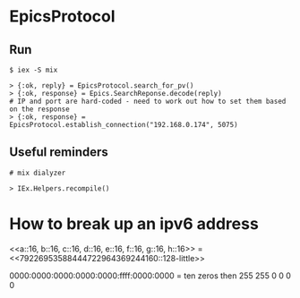 # EpicsProtocol

## Run
```
$ iex -S mix

> {:ok, reply} = EpicsProtocol.search_for_pv()
> {:ok, response} = Epics.SearchReponse.decode(reply)
# IP and port are hard-coded - need to work out how to set them based on the response
> {:ok, response} = EpicsProtocol.establish_connection("192.168.0.174", 5075)
```

## Useful reminders

```# mix dialyzer```

```> IEx.Helpers.recompile()```

# How to break up an ipv6 address
<<a::16, b::16, c::16, d::16, e::16, f::16, g::16, h::16>> = <<79226953588444722964369244160::128-little>>

0000:0000:0000:0000:0000:ffff:0000:0000 = ten zeros then 255 255 0 0 0 0